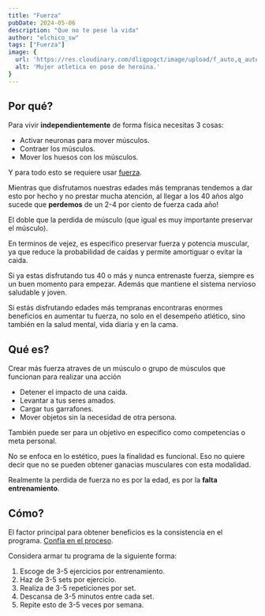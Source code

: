 ```yaml
---
title: "Fuerza"
pubDate: 2024-05-06
description: "Que no te pese la vida"
author: "elchico_sw"
tags: ["Fuerza"]
image: {
  url: 'https://res.cloudinary.com/dliqpogct/image/upload/f_auto,q_auto/v1/mysite/strength',
  alt: 'Mujer atletica en pose de heroina.'
}
---
```


## Por qué?

Para vivir **independientemente** de forma física necesitas 3 cosas:

- Activar neuronas para mover músculos.
- Contraer los músculos.
- Mover los huesos con los músculos.

Y para todo esto se requiere usar <u>fuerza</u>.

Mientras que disfrutamos nuestras edades más tempranas tendemos a dar esto por hecho y no prestar mucha atención, al llegar a los 40 años algo sucede que **perdemos** de un 2-4 por ciento de fuerza cada año! 

El doble que la perdida de músculo (que igual es muy importante preservar el músculo).

En terminos de vejez, es especifico preservar fuerza y potencia muscular, ya que reduce la probabilidad de caidas y permite amortiguar o evitar la caida.

Si ya estas disfrutando tus 40 o más y nunca entrenaste fuerza, siempre es un buen momento para empezar. Además que mantiene el sistema nervioso saludable y joven.

Si estás disfrutando edades más tempranas encontraras enormes beneficios en aumentar tu fuerza, no solo en el desempeño atlético, sino también en la salud mental, vida diaria y en la cama.

## Qué es?

Crear más fuerza atraves de un músculo o grupo de músculos que funcionan para realizar una acción

- Detener el impacto de una caida.
- Levantar a tus seres amados.
- Cargar tus garrafones.
- Mover objetos sin la necesidad de otra persona.

También puede ser para un objetivo en específico como competencias o meta personal.

No se enfoca en lo estético, pues la finalidad es funcional. Eso no quiere decir que no se pueden obtener ganacias musculares con esta modalidad. 

Realmente la perdida de fuerza no es por la edad, es por la **falta entrenamiento**.

## Cómo?

El factor principal para obtener beneficios es la consistencia en el programa. <u>Confía en el proceso</u>.

Considera armar tu programa de la siguiente forma:

1. Escoge de 3-5 ejercicios por entrenamiento.
2. Haz de 3-5 sets por ejercicio.
3. Realiza de 3-5 repeticiones por set.
4. Descansa de 3-5 minutos entre cada set.
5. Repite esto de 3-5 veces por semana.